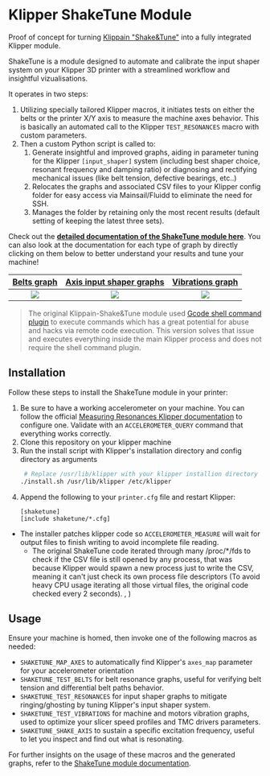 # Klipper ShakeTune Module

Proof of concept for turning [Klippain "Shake&Tune"](https://github.com/Frix-x/klippain-shaketune) into a fully integrated Klipper module.

ShakeTune is a module designed to automate and calibrate the input shaper system on your Klipper 3D printer with a streamlined workflow and insightful vizualisations.

It operates in two steps:
  1. Utilizing specially tailored Klipper macros, it initiates tests on either the belts or the printer X/Y axis to measure the machine axes behavior. This is basically an automated call to the Klipper `TEST_RESONANCES` macro with custom parameters.
  2. Then a custom Python script is called to:
     1. Generate insightful and improved graphs, aiding in parameter tuning for the Klipper `[input_shaper]` system (including best shaper choice, resonant frequency and damping ratio) or diagnosing and rectifying mechanical issues (like belt tension, defective bearings, etc..)
     2. Relocates the graphs and associated CSV files to your Klipper config folder for easy access via Mainsail/Fluidd to eliminate the need for SSH.
     3. Manages the folder by retaining only the most recent results (default setting of keeping the latest three sets).

Check out the **[detailed documentation of the ShakeTune module here](./docs/README.md)**. You can also look at the documentation for each type of graph by directly clicking on them below to better understand your results and tune your machine!

| [Belts graph](./docs/macros/belts_tuning.md) | [Axis input shaper graphs](./docs/macros/axis_tuning.md) | [Vibrations graph](./docs/macros/vibrations_tuning.md) |
|:----------------:|:------------:|:---------------------:|
| [<img src="./docs/images/belts_example.png">](./docs/macros/belts_tuning.md) | [<img src="./docs/images/axis_example.png">](./docs/macros/axis_tuning.md) | [<img src="./docs/images/vibrations_example.png">](./docs/macros/vibrations_tuning.md) |

  > The original Klippain-Shake&Tune module used [Gcode shell command plugin](https://github.com/dw-0/kiauh/blob/master/docs/gcode_shell_command.md) to execute commands which has a great potential for abuse and hacks via remote code execution.
  > This version solves that issue and executes everything inside the main Klipper process and does not require the shell command plugin.

## Installation

Follow these steps to install the ShakeTune module in your printer:
  1. Be sure to have a working accelerometer on your machine. You can follow the official [Measuring Resonances Klipper documentation](https://www.klipper3d.org/Measuring_Resonances.html) to configure one. Validate with an `ACCELEROMETER_QUERY` command that everything works correctly.
  1. Clone this repository on your klipper machine
  1. Run the install script with Klipper's installation directory and config directory as arguments
     ```bash
      # Replace /usr/lib/klipper with your klipper installion directory
     ./install.sh /usr/lib/klipper /etc/klipper
     ```
  1. Append the following to your `printer.cfg` file and restart Klipper:
     ```
     [shaketune]
     [include shaketune/*.cfg]
     ```
  - The installer patches klipper code so `ACCELEROMETER_MEASURE` will wait for output files to finish writing to avoid incomplete file reading.
    - The original ShakeTune code iterated through many /proc/*/fds to check if the CSV file is still opened by any process, that was because Klipper would spawn a new process just to write the CSV, meaning it can't just check its own process file descriptors (To avoid heavy CPU usage iterating all those virtual files, the original code checked every 2 seconds).
  , )

## Usage
Ensure your machine is homed, then invoke one of the following macros as needed:
  - `SHAKETUNE_MAP_AXES` to automatically find Klipper's `axes_map` parameter for your accelerometer orientation
  - `SHAKETUNE_TEST_BELTS` for belt resonance graphs, useful for verifying belt tension and differential belt paths behavior.
  - `SHAKETUNE_TEST_RESONANCES` for input shaper graphs to mitigate ringing/ghosting by tuning Klipper's input shaper system.
  - `SHAKETUNE_TEST_VIBRATIONS` for machine and motors vibration graphs, used to optimize your slicer speed profiles and TMC drivers parameters.
  - `SHAKETUNE_SHAKE_AXIS` to sustain a specific excitation frequency, useful to let you inspect and find out what is resonating.

For further insights on the usage of these macros and the generated graphs, refer to the [ShakeTune module documentation](./docs/README.md).
